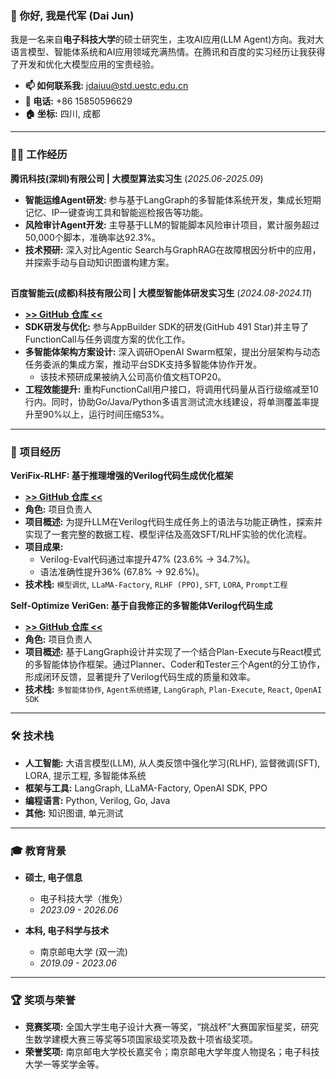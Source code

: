 ### 👋 你好, 我是代军 (Dai Jun)

我是一名来自**电子科技大学**的硕士研究生，主攻AI应用(LLM Agent)方向。我对大语言模型、智能体系统和AI应用领域充满热情。在腾讯和百度的实习经历让我获得了开发和优化大模型应用的宝贵经验。

* **📫 如何联系我:** [jdaiuu@std.uestc.edu.cn](mailto:jdaiuu@std.uestc.edu.cn)
* **📱 电话:** +86 15850596629
* **🏠 坐标:** 四川, 成都

---

### 👨‍💻 工作经历

**腾讯科技(深圳)有限公司 | 大模型算法实习生** (_2025.06-2025.09_)
* **智能运维Agent研发:** 参与基于LangGraph的多智能体系统开发，集成长短期记忆、IP一键查询工具和智能巡检报告等功能。
* **风险审计Agent开发:** 主导基于LLM的智能脚本风险审计项目，累计服务超过50,000个脚本，准确率达92.3%。
* **技术预研:** 深入对比Agentic Search与GraphRAG在故障根因分析中的应用，并探索手动与自动知识图谱构建方案。

##
**百度智能云(成都)科技有限公司 | 大模型智能体研发实习生** (_2024.08-2024.11_)
* **[>> GitHub 仓库 <<](https://github.com/baidubce/app-builder)**
* **SDK研发与优化:** 参与AppBuilder SDK的研发(GitHub 491 Star)并主导了FunctionCall与任务调度方案的优化工作。
* **多智能体架构方案设计:** 深入调研OpenAI Swarm框架，提出分层架构与动态任务委派的集成方案，推动平台SDK支持多智能体协作开发。
   * 该技术预研成果被纳入公司高价值文档TOP20。
* **工程效能提升:** 重构FunctionCall用户接口，将调用代码量从百行级缩减至10行内。同时，协助Go/Java/Python多语言测试流水线建设，将单测覆盖率提升至90%以上，运行时间压缩53%。

---

### 🚀 项目经历

**VeriFix-RLHF: 基于推理增强的Verilog代码生成优化框架**
* **[>> GitHub 仓库 <<](https://github.com/jundaix/VeriFix-RLHF)**
* **角色:** 项目负责人
* **项目概述:** 为提升LLM在Verilog代码生成任务上的语法与功能正确性，探索并实现了一套完整的数据工程、模型评估及高效SFT/RLHF实验的优化流程。
* **项目成果:**
    * Verilog-Eval代码通过率提升47% (23.6% → 34.7%)。
    * 语法准确性提升36% (67.8% → 92.6%)。
* **技术栈:** `模型调优`, `LLaMA-Factory`, `RLHF (PPO)`, `SFT`, `LORA`, `Prompt工程`

**Self-Optimize VeriGen: 基于自我修正的多智能体Verilog代码生成**
* **[>> GitHub 仓库 <<](https://github.com/jundaix/fpga-flow)**
* **角色:** 项目负责人
* **项目概述:** 基于LangGraph设计并实现了一个结合Plan-Execute与React模式的多智能体协作框架。通过Planner、Coder和Tester三个Agent的分工协作，形成闭环反馈，显著提升了Verilog代码生成的质量和效率。
* **技术栈:** `多智能体协作`, `Agent系统搭建`, `LangGraph`, `Plan-Execute`, `React`, `OpenAI SDK`

---

### 🛠️ 技术栈

* **人工智能:** 大语言模型(LLM), 从人类反馈中强化学习(RLHF), 监督微调(SFT), LORA, 提示工程, 多智能体系统
* **框架与工具:** LangGraph, LLaMA-Factory, OpenAI SDK, PPO
* **编程语言:** Python, Verilog, Go, Java
* **其他:** 知识图谱, 单元测试

---

### 🎓 教育背景
* **硕士, 电子信息**                   
    * 电子科技大学（推免）                       
    * *2023.09 - 2026.06*                  

* **本科, 电子科学与技术**
    * 南京邮电大学 (双一流)
    * *2019.09 - 2023.06*

---

### 🏆 奖项与荣誉

* **竞赛奖项:** 全国大学生电子设计大赛一等奖，“挑战杯”大赛国家恒星奖，研究生数学建模大赛三等奖等5项国家级奖项及数十项省级奖项。
* **荣誉奖项:** 南京邮电大学校长嘉奖令；南京邮电大学年度人物提名；电子科技大学一等奖学金等。
